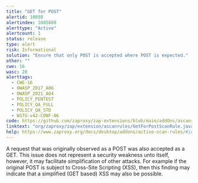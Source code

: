 ```yaml
---
title: "GET for POST"
alertid: 10058
alertindex: 1005800
alerttype: "Active"
alertcount: 1
status: release
type: alert
risk: Informational
solution: "Ensure that only POST is accepted where POST is expected."
other: ""
cwe: 16
wasc: 20
alerttags: 
  - CWE-16
  - OWASP_2017_A06
  - OWASP_2021_A04
  - POLICY_PENTEST
  - POLICY_QA_FULL
  - POLICY_QA_STD
  - WSTG-v42-CONF-06
code: https://github.com/zaproxy/zap-extensions/blob/main/addOns/ascanrules/src/main/java/org/zaproxy/zap/extension/ascanrules/GetForPostScanRule.java
linktext: "org/zaproxy/zap/extension/ascanrules/GetForPostScanRule.java"
help: https://www.zaproxy.org/docs/desktop/addons/active-scan-rules/#id-10058
---
```

A request that was originally observed as a POST was also accepted as a GET. This issue does not represent a security weakness unto itself, however, it may facilitate simplification of other attacks. For example if the original POST is subject to Cross-Site Scripting (XSS), then this finding may indicate that a simplified (GET based) XSS may also be possible.
